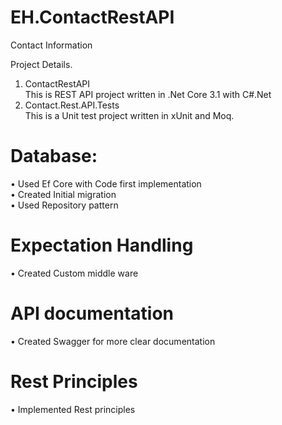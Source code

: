 # EH.ContactRestAPI
Contact Information

Project Details.
1.	ContactRestAPI <br />
   This is REST API project written in .Net Core 3.1 with C#.Net <br />
2.	Contact.Rest.API.Tests<br />
   This is a Unit test project written in xUnit and Moq.<br />

# Database:<br />
•	Used Ef Core with Code first implementation<br />
•	Created Initial migration<br />
•	Used Repository pattern <br />
# Expectation Handling <br />
•	Created Custom middle ware <br />
# API documentation<br />
•	Created Swagger for more clear documentation <br />
# Rest Principles <br />
•	Implemented Rest principles <br />


